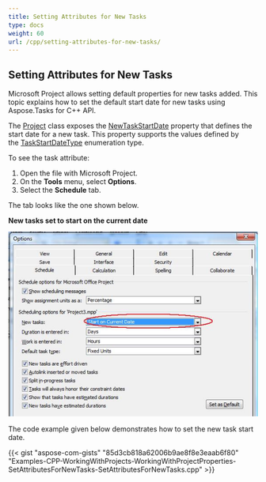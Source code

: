 ```yaml
---
title: Setting Attributes for New Tasks
type: docs
weight: 60
url: /cpp/setting-attributes-for-new-tasks/
---
```


## **Setting Attributes for New Tasks**
Microsoft Project allows setting default properties for new tasks added. This topic explains how to set the default start date for new tasks using Aspose.Tasks for C++ API.

The [Project](https://apireference.aspose.com/tasks/cpp/class/aspose.tasks.project) class exposes the [NewTaskStartDate](https://apireference.aspose.com/tasks/cpp/class/aspose.tasks.prj#a206158d8e6e22155f3b987f4ba86378e) property that defines the start date for a new task. This property supports the values defined by the [TaskStartDateType](https://apireference.aspose.com/tasks/cpp/class/aspose.tasks.prj#a206158d8e6e22155f3b987f4ba86378e) enumeration type.

To see the task attribute:

1. Open the file with Microsoft Project.
2. On the **Tools** menu, select **Options**.
3. Select the **Schedule** tab.

The tab looks like the one shown below.

**New tasks set to start on the current date** 

![edit task's schedule options in Microsoft Project](working-with-project-properties_6.png)

The code example given below demonstrates how to set the new task start date.

{{< gist "aspose-com-gists" "85d3cb818a62006b9ae8f8e3eaab6f80" "Examples-CPP-WorkingWithProjects-WorkingWithProjectProperties-SetAttributesForNewTasks-SetAttributesForNewTasks.cpp" >}}
